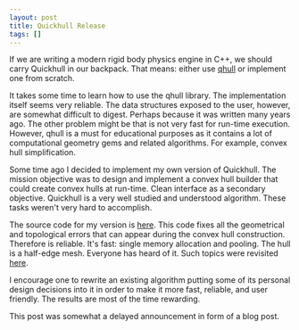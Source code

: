 ```yaml
---
layout: post
title: Quickhull Release
tags: []
---
```


If we are writing a modern rigid body physics engine in C++, we should carry Quickhull in our backpack. That means: either use 
[qhull](http://www.qhull.org) or implement one from scratch.

It takes some time to learn how to use the qhull library. The implementation itself seems very reliable. The data structures exposed to the user, however, are somewhat difficult to digest. Perhaps because it was written many years ago. The other problem might be that is not very fast for run-time execution. However, qhull is a must for educational purposes as it contains a lot of computational geometry gems and related algorithms. For example, convex hull simplification.

Some time ago I decided to implement my own version of Quickhull. The mission objective was to design and implement a convex hull builder that could create convex hulls at run-time. Clean interface as a secondary objective. Quickhull is a very well studied and understood algorithm. These tasks weren't very hard to accomplish.

The source code for my version is [here](https://github.com/irlanrobson/bounce). This code fixes all the geometrical and topological errors that can appear during the convex hull construction. Therefore is reliable. It's fast: single memory allocation and pooling. The hull is a half-edge mesh. Everyone has heard of it. Such topics were revisited
[here](http://box2d.org/files/GDC2014/DirkGregorius_ImplementingQuickHull.pdf).

I encourage one to rewrite an existing algorithm putting some of its personal design decisions into it in order to make it more fast, reliable, and user friendly. The results are most of the time rewarding.

This post was somewhat a delayed announcement in form of a blog post.


